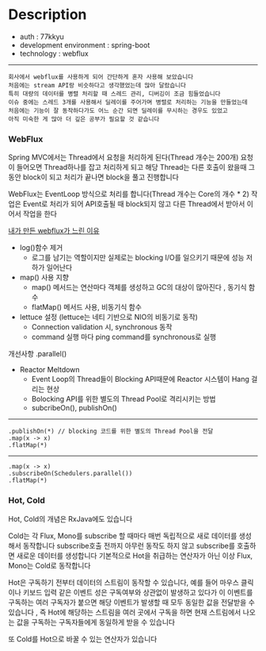 # Description
- auth : 77kkyu
- development environment : spring-boot
- technology : webflux
---

``` text
회사에서 webflux를 사용하게 되어 간단하게 혼자 사용해 보았습니다 
처음에는 stream API랑 비슷하다고 생각했었는데 많아 달랐습니다 
특히 대량의 데이터를 병렬 처리할 때 스레드 관리, 디버깅이 조금 힘들었습니다 
이슈 중에는 스레드 3개를 사용해서 딜레이를 주어가며 병렬로 처리하는 기능을 만들었는데
처음에는 기능이 잘 동작하다가도 어느 순간 되면 딜레이를 무시하는 경우도 있었고
아직 미숙한 게 많아 더 깊은 공부가 필요할 것 같습니다
```
### WebFlux
Spring MVC에서는 Thread에서 요청을 처리하게 된다(Thread 개수는 200개)
요청이 들어오면 Thread하나를 잡고 처리하게 되고 해당 Thread는 다른 호출이 왔을때 그동안 block이 되고
처리가 끝나면 block을 풀고 진행합니다

WebFlux는 EventLoop 방식으로 처리를 합니다(Thread 개수는 Core의 개수 * 2)
작업은 Event로 처리가 되어 API호출될 때 block되지 않고 다른 Thread에서 받아서 이어서 작업을 한다

[내가 만든 webflux가 느린 이유](https://forward.nhn.com/2020/session/26)
- log()함수 제거
    - 로그를 남기는 역할이지만 실제로는 blocking I/O를 일으키기 때문에 성능 저하가 일어난다
- map() 사용 지향
    - map() 메서드는 연산마다 객체를 생성하고 GC의 대상이 많아진다   , 동기식 함수
    - flatMap() 메서드 사용, 비동기식 함수
- lettuce 설정 (lettuce는 네티 기반으로 NIO의 비동기로 동작)
    - Connection validation 시, synchronous 동작
    - command 실행 마다 ping command를 synchronous로 실행

개선사항 .parallel()
- Reactor Meltdown
    - Event Loop의 Thread들이 Blocking API때문에 Reactor 시스템이 Hang 걸리는 현상
    - Bolocking API를 위한 별도의 Thread Pool로 격리시키는 방법
    - subcribeOn(), publishOn()
---
    .publishOn(*) // blocking 코드를 위한 별도의 Thread Pool을 전달
    .map(x -> x)
    .flatMap(*)
---
    .map(x -> x)
    .subscribeOn(Schedulers.parallel())
    .flatMap(*)


### Hot, Cold
Hot, Cold의 개념은 RxJava에도 있습니다

Cold는 각 Flux, Mono를 subscribe 할 때마다 매번 독립적으로 새로 데이터를 생성해서 동작합니다
subscribe호출 전까지 아무런 동작도 하지 않고 subscribe를 호출하면 새로운 데이터를 생성합니다
기본적으로 Hot을 취급하는 연산자가 아닌 이상 Flux, Mono는 Cold로 동작합니다

Hot은 구독하기 전부터 데이터의 스트림이 동작할 수 있습니다,
예를 들어 마우스 클릭이나 키보드 입력 같은 이벤트 성은 구독여부와 상관없이 발생하고 있다가
이 이벤트를 구독하는 여러 구독자가 붙으면 해당 이벤트가 발생할 때 모두 동일한 값을 전달받을 수 있습니다
, 즉 Hot에 해당하는 스트림을 여러 곳에서 구독을 하면 현재 스트림에서 나오는 값을 구독하는 구독자들에게
동일하게 받을 수 있습니다

또 Cold를 Hot으로 바꿀 수 있는 연산자가 있습니다

